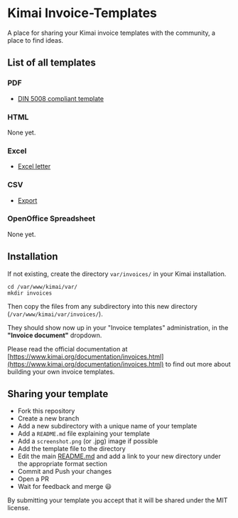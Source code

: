 # Kimai Invoice-Templates

A place for sharing your Kimai invoice templates with the community, a place to find ideas. 

## List of all templates

### PDF

- [DIN 5008 compliant template](din5008-invoice)

### HTML

None yet.

### Excel

- [Excel letter](xlsx-letter-de)

### CSV

- [Export](export)

### OpenOffice Spreadsheet

None yet.

## Installation

If not existing, create the directory `var/invoices/` in your Kimai installation.

```
cd /var/www/kimai/var/
mkdir invoices
```

Then copy the files from any subdirectory into this new directory (`/var/www/kimai/var/invoices/`).

They should show now up in your "Invoice templates" administration, in the **"Invoice document"** dropdown.

Please read the official documentation at [https://www.kimai.org/documentation/invoices.html](https://www.kimai.org/documentation/invoices.html) to find out more about building your own invoice templates.

## Sharing your template

- Fork this repository
- Create a new branch
- Add a new subdirectory with a unique name of your template
- Add a `README.md` file explaining your template
- Add a `screenshot.png` (or .jpg) image if possible
- Add the template file to the directory
- Edit the main [README.md](https://github.com/kimai/invoice-templates/blob/main/README.md) and add a link to your new directory under the appropriate format section
- Commit and Push your changes
- Open a PR
- Wait for feedback and merge 😃

By submitting your template you accept that it will be shared under the MIT license.

